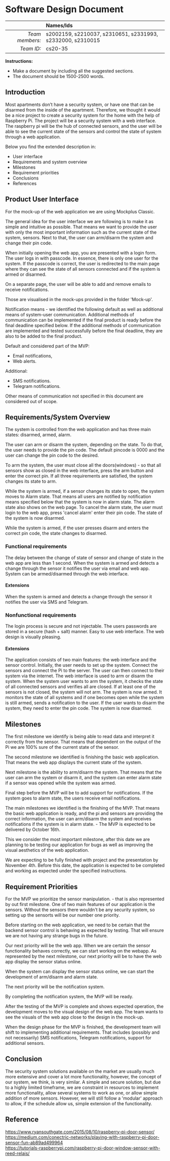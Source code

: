 # Software Design Document

|                 | **Names/Ids**  |
|----------------:|:---------------|
| *Team members:* |s2002159, s2210037, s2310651, s2331993, s2332000, s2310015 |
| *Team ID:*      |cs20-35|

**Instructions:**
* Make a document by including all the suggested sections.
* The document should be 1500-2500 words.
 
## Introduction

Most apartments don’t have a security system, or have one that can be disarmed from the inside of the apartment. 
Therefore, we thought it would be a nice project to create a security system for the home with the help of Raspberry Pi.
The project will be a security system with a web interface. The raspberry pi will be the hub of connected sensors, 
and the user will be able to see the current state of the sensors and control the state of system through a web application. 
 
Below you find the extended description in:
* User interface
* Requirements and system overview
* Milestones
* Requirement priorities
* Conclusions
* References

## Product User Interface
For the mock-up of the web application we are using Mockplus Classic.

The general idea for the user interface we are following is to make it as simple and intuitive as possible.
That means we want to provide the user with only the most important information such as the current state of the system, sensors.
Next to that, the user can arm/disarm the system and change their pin code.  

When initially opening the web app, you are presented with a login form. The user logs in with passcode. In essence, there is only one user for the system. 
If the passcode is correct, the user is redirected to the main page where they can see the state of all sensors connected and if the system is armed or disarmed.

On a separate page, the user will be able to add and remove emails to receive notifications.

Those are visualised in the mock-ups provided in the folder 'Mock-up'.

Notification means - we identified the following default as well as additional means of system-user communication.
Additional methods of communication can be implemented if the final product is ready before the final deadline specified below. 
If the additional methods of communication are implemented and tested successfully before the final deadline, they are also to be added to the final product.

Default and considered part of the MVP:
* Email notifications,
* Web alerts.

Additional:
* SMS notifications.
* Telegram notifications. 

Other means of communication not specified in this document are considered out of scope.

## Requirements/System Overview 
The system is controlled from the web application and has three main states: disarmed, armed, alarm. 

The user can arm or disarm the system, depending on the state. To do that, the user needs to provide the pin code. The default pincode is 0000 and the user can change the pin code to the desired.

To arm the system, the user must close all the doors(windows) - so that all sensors show as closed in the web interface, press the arm button and enter the correct pin.
If all three requirements are satisfied, the system changes its state to arm.

While the system is armed, if a sensor changes its state to open, the system moves to Alarm state. That means all users are notified by notification means specified below that the system is now in alarm state.
The alarm state also shows on the web page. To cancel the alarm state, the user must login to the web app, press 'cancel alarm' enter their pin code. The state of the system is now disarmed.

While the system is armed, if the user presses disarm and enters the correct pin code, the state changes to disarmed.

### Functional requirements
The delay between the change of state of sensor and change of state in the web app are less than 1 second.
When the system is armed and detects a change through the sensor it notifies the user via email and web app.
System can be armed/disarmed through the web interface.
#### Extensions 
When the system is armed and detects a change through the sensor it notifies the user via SMS and Telegram.

### Nonfunctional requirements
The login process is secure and not injectable.
The users passwords are stored in a secure (hash + salt) manner.
Easy to use web interface.
The web design is visually pleasing.
#### Extensions 

The application consists of two main features: the web interface and the sensor control. 
Initially, the user needs to set up the system. Connect the sensors and connect the Pi to the server. The user can then connect to their system via the internet. The web interface is used to arm or disarm the system. When the system user wants to arm the system, it checks the state of all connected sensors and verifies all are closed. If at least one of the sensors is not closed, the system will not arm.
The system is now armed. It monitors the state of all systems and if one becomes open while the system is still armed, sends a notification to the user. If the user wants to disarm the system, they need to enter the pin code. The system is now disarmed.

## Milestones
The first milestone we identify is being able to read data and interpret it correctly from the sensor. That means that dependent on the output of the Pi we are 100% sure of the current state of the sensor.

The second milestone we identified is finishing the basic web application. That means the web app displays the current state of the system.

Next milestone is the ability to arm/disarm the system. That means that the user can arm the system or disarm it, and the system can enter alarm state if a sensor was opened while the system was armed. 

Final step before the MVP will be to add support for notifications. If the system goes to alarm state, the users receive email notifications.

The main milestones we identified is the finishing of the MVP. 
That means the basic web application is ready, and the pi and sensors are providing the correct information, the user can arm/disarm the system and receives notifications if the system is in alarm state. - The MVP is expected to be delivered by October 16th.

This we consider the most important milestone, after this date we are planning to be testing our application for bugs as well as improving the visual aesthetics of the web application.

We are expecting to be fully finished with project and the presentation by November 4th. Before this date, the application is expected to be completed and working as expected under the specified instructions. 

## Requirement Priorities

For the MVP we prioritize the sensor manipulation. - that is also represented by out first milestone. One of two main features of our application is the sensors.
Without the sensors there wouldn't be any security system, so setting up the sensorts will be our number one priority.

Before starting on the web application, we need to be certain that the backend sensor control is behaving as expected by testing. That will ensure we are not having any strange bugs in the future. 

Our next priority will be the web app. When we are certain the sensor functionality behaves correctly, we can start working on the webapp. 
As represented by the next milestone, our next priority will be to have the web app display the sensor status online.  

When the system can display the sensor status online, we can start the development of arm/disarm and alarm state.

The next priority will be the notification system.

By completing the notification system, the MVP will be ready.

After the testing of the MVP is complete and shows expected operation, the development moves to the visual design of the web app.
The team wants to see the visuals of the web app close to the design in the mock-up.

When the design phase for the MVP is finished, the development team will shift to implementing additional requirements. 
That includes (possibly and not necessarily) SMS notifications, Telegram notifications, support for additional sensors.

## Conclusion
The security system solutions available on the market are usually much more extensive and cover a lot more functionality, 
however, the concept of our system, we think, is very similar. A simple and secure solution, 
but due to a highly limited timeframe, we are constraint in resources to implement more functionality, allow several systems to work as one, or allow simple
addition of more sensors. However, we will still follow a 'modular' approach to allow, if the schedule allow us, simple extension of the functionality. 

## Reference
https://www.ryansouthgate.com/2015/08/10/raspberry-pi-door-sensor/  
https://medium.com/conectric-networks/playing-with-raspberry-pi-door-sensor-fun-ab89ad499964  
https://tutorials-raspberrypi.com/raspberry-pi-door-window-sensor-with-reed-relais/ 